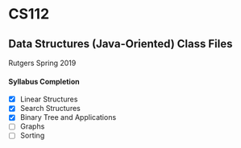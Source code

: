# CS112
## Data Structures (Java-Oriented) Class Files
Rutgers Spring 2019

#### Syllabus Completion
- [x] Linear Structures
- [x] Search Structures
- [x] Binary Tree and Applications
- [ ] Graphs
- [ ] Sorting
